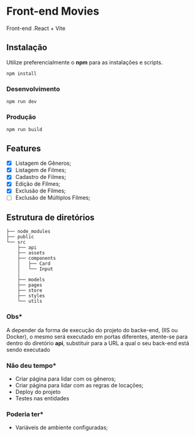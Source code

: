 
# Front-end Movies

Front-end .React + Vite

## Instalação
Utilize preferencialmente o **npm** para as instalações e scripts.

```
npm install
```

### Desenvolvimento
```
npm run dev
```

### Produção
```
npm run build
```

## Features

- [x] Listagem de Gêneros;
- [x] Listagem de Filmes;
- [x] Cadastro de Filmes;
- [x] Edição de Filmes;
- [x] Exclusão de Filmes;
- [ ] Exclusão de Múltiplos Filmes;

## Estrutura de diretórios

```
├── node_modules
├── public
└── src
    ├── api
    ├── assets
    ├── components
    │   ├── Card
    │   └── Input
    │
    ├── models
    ├── pages
    ├── store
    ├── styles
    └── utils

```

### Obs*

A depender da forma de execução do projeto do backe-end, (IIS ou Docker), o mesmo será executado em portas diferentes, atente-se para dentro do diretório __api__, substituir para a URL a qual o seu back-end está sendo executado

### Não deu tempo*

- Criar página para lidar com os gêneros;
- Criar página para lidar com as regras de locações;
- Deploy do projeto
- Testes nas entidades

### Poderia ter*
- Variáveis de ambiente configuradas;